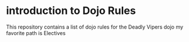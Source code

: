 introduction to Dojo Rules
==========================

This repository contains a list of dojo rules for the Deadly Vipers dojo
my favorite path is Electives